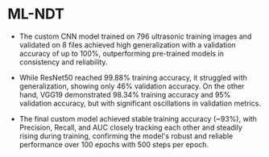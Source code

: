 # ML-NDT

- The custom CNN model trained on 796 ultrasonic training images and validated on 8 files achieved high generalization with a validation accuracy of up to 100%, outperforming pre-trained models in consistency and reliability.

- While ResNet50 reached 99.88% training accuracy, it struggled with generalization, showing only 46% validation accuracy. On the other hand, VGG19 demonstrated 98.34% training accuracy and 95% validation accuracy, but with significant oscillations in validation metrics.

- The final custom model achieved stable training accuracy (~93%), with Precision, Recall, and AUC closely tracking each other and steadily rising during training, confirming the model's robust and reliable performance over 100 epochs with 500 steps per epoch.
